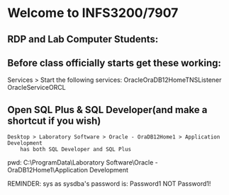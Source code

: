 # Welcome to INFS3200/7907
## RDP and Lab Computer Students:
## Before class officially starts get these working:
Services > Start the following services:
    OracleOraDB12HomeTNSListener
    OracleServiceORCL

## Open SQL Plus & SQL Developer(and make a shortcut if you wish)
    Desktop > Laboratory Software > Oracle - OraDB12Home1 > Application Development
        has both SQL Developer and SQL Plus
pwd: C:\ProgramData\Laboratory Software\Oracle - OraDB12Home1\Application Development

REMINDER: sys as sysdba's password is: Password1
    NOT Password1!